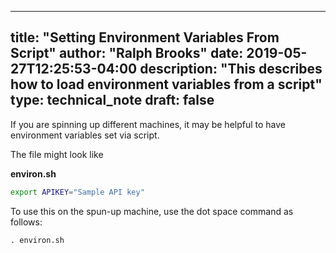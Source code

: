 
---
title: "Setting Environment Variables From Script"
author: "Ralph Brooks"
date: 2019-05-27T12:25:53-04:00
description: "This describes how to load environment variables from a script"
type: technical_note
draft: false
---

If you are spinning up different machines, it may be helpful to have environment variables set via script.

The file might look like

**environ.sh**
```bash
export APIKEY="Sample API key"
```

To use this on the spun-up machine, use the dot space command as follows:

```. environ.sh```
